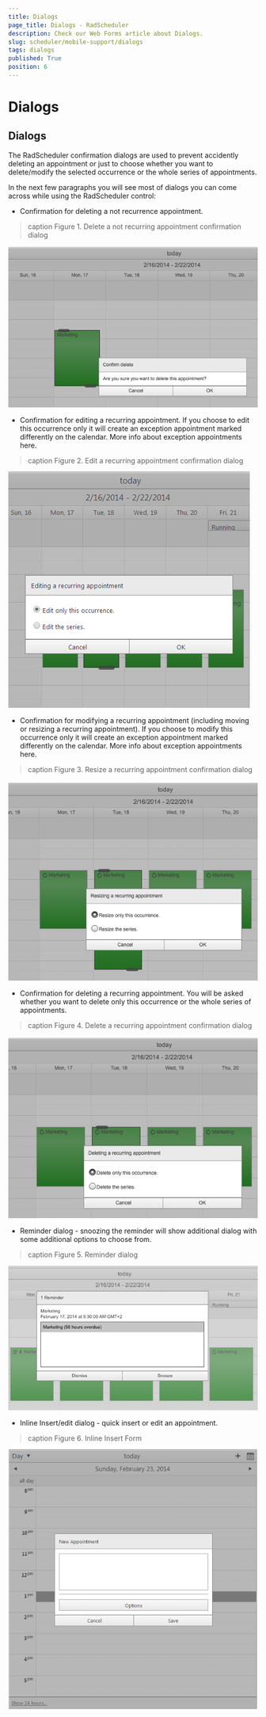 ```yaml
---
title: Dialogs
page_title: Dialogs - RadScheduler
description: Check our Web Forms article about Dialogs.
slug: scheduler/mobile-support/dialogs
tags: dialogs
published: True
position: 6
---
```


# Dialogs



## Dialogs

The RadScheduler confirmation dialogs are used to prevent accidently deleting an appointment or just to choose whether you want to delete/modify the selected occurrence or the whole series of appointments.

In the next few paragraphs you will see most of dialogs you can come across while using the RadScheduler control:

* Confirmation for deleting a not recurrence appointment.
>caption Figure 1. Delete a not recurring appointment confirmation dialog

![scheduler-mobilerendermode-deleteconfirmation](images/scheduler-mobilerendermode-deleteconfirmation.png)

* Confirmation for editing a recurring appointment. If you choose to edit this occurrence only it will create an exception appointment marked differently on the calendar. More info about exception appointments here.
>caption Figure 2. Edit a recurring appointment confirmation dialog

![scheduler-mobilerendering-editrecurringappointment](images/scheduler-mobilerendering-editrecurringappointment.png)

* Confirmation for modifying a recurring appointment (including moving or resizing a recurring appointment). If you choose to modify this occurrence only it will create an exception appointment marked differently on the calendar. More info about exception appointments here.
>caption Figure 3. Resize a recurring appointment confirmation dialog

![scheduler-mobilerendermode-resizerecurringappointment](images/scheduler-mobilerendermode-resizerecurringappointment.png)

* Confirmation for deleting a recurring appointment. You will be asked whether you want to delete only this occurrence or the whole series of appointments.
>caption Figure 4. Delete a recurring appointment confirmation dialog

![scheduler-mobilerendermode-deleterecurringappointment](images/scheduler-mobilerendermode-deleterecurringappointment.png)

* Reminder dialog - snoozing the reminder will show additional dialog with some additional options to choose from.
>caption Figure 5. Reminder dialog

![scheduler-mobilerendermode-reminderdialog](images/scheduler-mobilerendermode-reminderdialog.png)

* Inline Insert/edit dialog - quick insert or edit an appointment.
>caption Figure 6. Inline Insert Form

![scheduler-mobilerendering-inlineinsertform](images/scheduler-mobilerendering-inlineinsertform.png)

